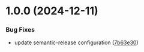 # 1.0.0 (2024-12-11)


### Bug Fixes

* update semantic-release configuration ([7b63e30](https://github.com/Jszigeti/axios-error-handler/commit/7b63e30a2585995d08c0d59ae942efd99958d547))
